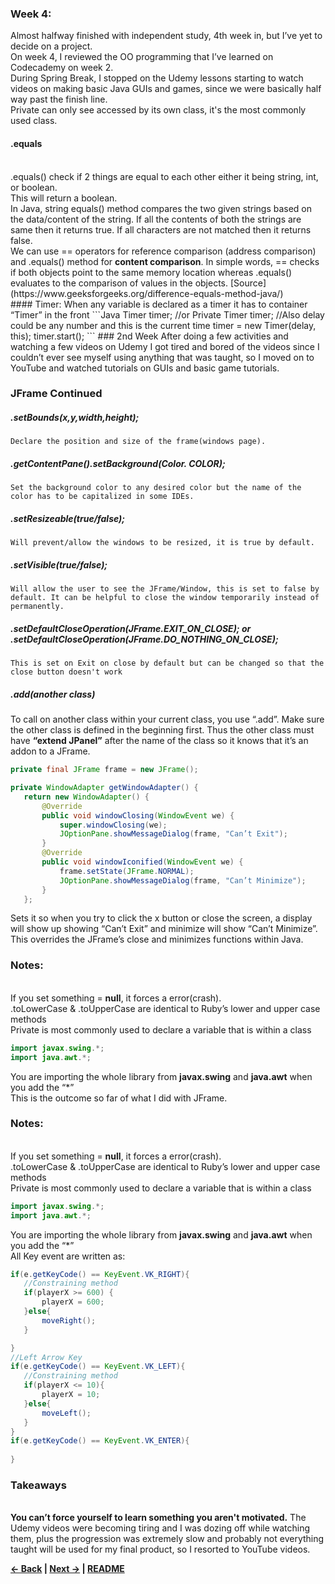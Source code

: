 ### Week 4:
Almost halfway finished with independent study, 4th week in, but I’ve yet to decide on a project.	
On week 4, I reviewed the OO programming that I’ve learned on Codecademy on week 2.
<br>During Spring Break, I stopped on the Udemy lessons starting to watch videos on making basic Java GUIs and games, since we were basically half way past the finish line.
<br>Private can only see accessed by its own class, it's the most commonly used class.
<br>
#### .equals
<br>
.equals() check if 2 things are equal to each other either it being string, int, or boolean.
<br>This will return a boolean.<br>
In Java, string equals() method compares the two given strings based on the data/content of the string. If all the contents of both the strings are same then it returns true. If all characters are not matched then it returns false.
<br>We can use == operators for </b>reference comparison (address comparison)</b> and .equals() method for <b>content comparison</b>. In simple words, == checks if both objects point to the same memory location whereas .equals() evaluates to the comparison of values in the objects. [Source](https://www.geeksforgeeks.org/difference-equals-method-java/)
<br>
#### Timer:
When any variable is declared as a timer it has to container “Timer” in the front
```Java
Timer timer;
//or
Private Timer timer;
//Also delay could be any number and this is the current time
timer = new Timer(delay, this);
timer.start();
```
### 2nd Week
After doing a few activities and watching a few videos on Udemy I got tired and bored of the videos since I couldn’t ever see myself using anything that was taught, so I moved on to YouTube and watched tutorials on GUIs and basic game tutorials.



### JFrame Continued

##### .setBounds(x,y,width,height);
	Declare the position and size of the frame(windows page).
##### .getContentPane().setBackground(Color. COLOR); 
	Set the background color to any desired color but the name of the color has to be capitalized in some IDEs.
##### .setResizeable(true/false);
	Will prevent/allow the windows to be resized, it is true by default.
##### .setVisible(true/false);
	Will allow the user to see the JFrame/Window, this is set to false by default. It can be helpful to close the window temporarily instead of permanently.
##### .setDefaultCloseOperation(JFrame.EXIT_ON_CLOSE); or .setDefaultCloseOperation(JFrame.DO_NOTHING_ON_CLOSE);
	This is set on Exit on close by default but can be changed so that the close button doesn't work
##### .add(another class)
To call on another class within your current class, you use “.add”. Make sure the other class is defined in the beginning first. Thus the other class must have <b>“extend JPanel”</b> after the name of the class so it knows that it’s an addon to a JFrame.

```Java
private final JFrame frame = new JFrame();

private WindowAdapter getWindowAdapter() {
   return new WindowAdapter() {
       @Override
       public void windowClosing(WindowEvent we) {
           super.windowClosing(we);
           JOptionPane.showMessageDialog(frame, "Can’t Exit");
       }
       @Override
       public void windowIconified(WindowEvent we) {
           frame.setState(JFrame.NORMAL);
           JOptionPane.showMessageDialog(frame, "Can’t Minimize");
       }
   };

```
Sets it so when you try to click the x button or close the screen, a display will show up showing “Can’t Exit” and minimize will show “Can’t Minimize”.
This overrides the JFrame’s close and minimizes functions within Java.
### Notes:
<br>If you set something = **null**, it forces a error(crash).
<br>.toLowerCase & .toUpperCase are identical to Ruby’s lower and upper case methods
<br>Private is most commonly used to declare a variable that is within a class 
```Java
import javax.swing.*;
import java.awt.*;
```
You are importing the whole library from <b>javax.swing</b> and <b>java.awt</b> when you add the “*”
<br>This is the outcome so far of what I did with JFrame.
<br><img src = "">
<br>
### Notes:
<br>If you set something = **null**, it forces a error(crash).
<br>.toLowerCase & .toUpperCase are identical to Ruby’s lower and upper case methods
<br>Private is most commonly used to declare a variable that is within a class 
```java
import javax.swing.*;
import java.awt.*;
```
You are importing the whole library from <b>javax.swing</b> and <b>java.awt</b> when you add the “*”
<br>All Key event are written as:
```java
if(e.getKeyCode() == KeyEvent.VK_RIGHT){
   //Constraining method
   if(playerX >= 600) {
       playerX = 600;
   }else{
       moveRight();
   }

}
//Left Arrow Key
if(e.getKeyCode() == KeyEvent.VK_LEFT){
   //Constraining method
   if(playerX <= 10){
       playerX = 10;
   }else{
       moveLeft();
   }
}
if(e.getKeyCode() == KeyEvent.VK_ENTER){
  
}

```

### Takeaways
<br><b>You can’t force yourself to learn something you aren't motivated.</b> The Udemy videos were becoming tiring and I was dozing off while watching them, plus the progression was extremely slow and probably not everything taught will be used for my final product, so I resorted to YouTube videos.


<b>[&larr; Back](Entry_3.md)  | [Next &rarr;](Entry_5.md) | [README](../README.md)</b>